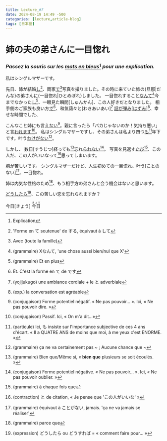 ```yaml
---
title: Lecture_#7
date: 2024-08-19 14:49 -500
categories: [lecture,article-blog]
tags: [日本語]
---
```



# 姉の夫の弟さんに一目惚れ
### *Passez la souris sur les [mots en bleus](## "explication")[^1] pour une explication.*

私はシングルマザーです。

先日、姉が結婚[し](## "'forme en て soutenue' de する, équivaut à して")[^2]、両家[で](## "avec (toute la famille)")[^3]写真を撮りました。その時に来ていた姉の{旦那|だんな}の弟さんに{一目惚れ|ひとめぼれ}しました。
一目惚れすること[なんて](## "(grammaire) Xなんて, 'une chose aussi bien/nul que X'")[^4]今までなかった[し](## "(grammaire) Et en plus")[^5]、一眼見た瞬間[しゅんかん]、この人好きだとなりました。
相手側のご家族も良い方[で](## "Et. C'est la forme en て de です")[^6]、和気藹々と[わきあいあい][^7] [話が弾み[はずみ]](## "(exp.) la conversation est agréable")[^8]、幸せな時間でした、

こんなこと姉にも言[えない](## "(conjugaison) Forme potentiel négatif. « Ne pas pouvoir... ». Ici, « Ne pas pouvoir dire. »")[^9]。親に言ったら「バカじゃないのか！気持ち悪い」と言[われます](## "(conjugaison) Passif. Ici, « On m'a dit...»")[^10]。
私はシングルマザーですし、その弟さんは私より四つ[も](## "(particule) Ici, も insiste sur l'importance  subjective de ces 4 ans d'écart. « Il a QUATRE ANS de moins que moi, à me yeux c'est ENORME. » ")[^11]年下です。叶う[わけがない](## "(grammaire) ça ne va certainement pas ~ ; Aucune chance que ~")[^12]。

しかし、
数日[すうじつ]経っても[^13]忘れ[られない](## "(conjugaison) Forme potentiel négative. « Ne pas pouvoir... ». Ici, « Ne pas pouvoir oublier. »")[^14]。
写真を見返す[たび](## "(grammaire) à chaque fois que")[^15]、この人だ、この人がいいなって[^16]思ってしまいます。

胸が苦しいです。
シングルマザーだけど、人生初めての一目惚れ。叶う[ことのない][^17]、一目惚れ。

姉は内気な性格のため[^18]、もう相手方の弟さんと会う機会はないと思います。

[どうしたら](## "(expression) どうしたら ou どうすれば = « comment faire pour... »")[^19]、この苦しい恋を忘れられますか？

今日[きょう]
<ruby>今日<rt>きょう</rt></ruby>

[^1]: Explication
[^2]: 'Forme en て soutenue' de する, équivaut à して
[^3]: Avec (toute la famille)
[^4]:(grammaire) Xなんて, 'une chose aussi bien/nul que X'
[^5]:(grammaire) Et en plus
[^6]: Et. C'est la forme en て de です
[^7]:(yojijukugo) une ambiance cordiale + le と adverbiale
[^8]:(exp.) la conversation est agréable
[^9]:(conjugaison) Forme potentiel négatif. « Ne pas pouvoir... ». Ici, « Ne pas pouvoir dire. »
[^10]:(conjugaison) Passif. Ici, « On m'a dit...»
[^11]:(particule) Ici, も insiste sur l'importance  subjective de ces 4 ans d'écart. « Il a QUATRE ANS de moins que moi, à me yeux c'est ENORME. »
[^12]:(grammaire) ça ne va certainement pas ~ ; Aucune chance que ~
[^13]:(grammaire) Bien que/Même si, « **bien que** plusieurs se soit écoulés. »
[^14]:(conjugaison) Forme potentiel négative. « Ne pas pouvoir... ». Ici, « Ne pas pouvoir oublier. »
[^15]:(grammaire) à chaque fois que
[^16]:(contraction) と de citation, « Je pense que 'この人がいいな' »
[^17]:(grammaire) équivaut à ことがない, jamais. 'ça ne va jamais se réaliser'
[^18]:(grammaire) parce que
[^19]:(expression) どうしたら ou どうすれば = « comment faire pour... »

<script>
    
    document.addEventListener("DOMContentLoaded", function () {
    const walker = document.createTreeWalker(document.body, NodeFilter.SHOW_TEXT, null, false);
    let node;

    while (node = walker.nextNode()) {
        
        let regex = /(.+)\[(.+)\]/g;
        if (node.nodeValue.match(regex)) {
            
            let newText = node.nodeValue.replace(regex, '<ruby>$1<rt>$2</rt></ruby>');

            let span = document.createElement('span');
            span.innerHTML = newText;

            node.parentNode.replaceChild(span, node);
        }
    }
});
</script>